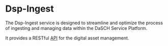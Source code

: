 # Dsp-Ingest

The Dsp-Ingest service is designed to streamline and optimize the process of ingesting and managing data within the DaSCH Service Platform.

It provides a RESTful [API](api-endpoints-project.md) for the digital asset management.